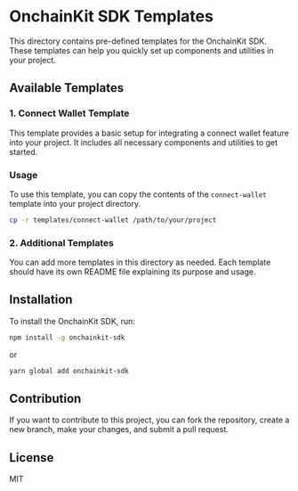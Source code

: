 # OnchainKit SDK Templates

This directory contains pre-defined templates for the OnchainKit SDK. These templates can help you quickly set up components and utilities in your project.

## Available Templates

### 1. Connect Wallet Template

This template provides a basic setup for integrating a connect wallet feature into your project. It includes all necessary components and utilities to get started.

### Usage

To use this template, you can copy the contents of the `connect-wallet` template into your project directory.

```bash
cp -r templates/connect-wallet /path/to/your/project
```

### 2. Additional Templates

You can add more templates in this directory as needed. Each template should have its own README file explaining its purpose and usage.

## Installation

To install the OnchainKit SDK, run:

```bash
npm install -g onchainkit-sdk
```

or

```bash
yarn global add onchainkit-sdk
```

## Contribution

If you want to contribute to this project, you can fork the repository, create a new branch, make your changes, and submit a pull request.

## License

MIT 